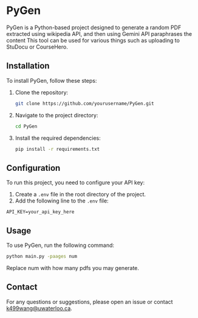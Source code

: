 # PyGen

PyGen is a Python-based project designed to generate a random PDF extracted using wikipedia API, and then using Gemini API paraphrases the content This tool can be used for various things such as uploading to StuDocu or CourseHero.

## Installation

To install PyGen, follow these steps:

1. Clone the repository:
    ```bash
    git clone https://github.com/yourusername/PyGen.git
    ```
2. Navigate to the project directory:
    ```bash
    cd PyGen
    ```
3. Install the required dependencies:
    ```bash
    pip install -r requirements.txt
    ```

## Configuration

To run this project, you need to configure your API key:

1. Create a `.env` file in the root directory of the project.
2. Add the following line to the `.env` file:

`API_KEY=your_api_key_here`

## Usage

To use PyGen, run the following command:
```bash
python main.py -paages num
```
Replace num with how many pdfs you may generate.

## Contact

For any questions or suggestions, please open an issue or contact k499wang@uwaterloo.ca.
